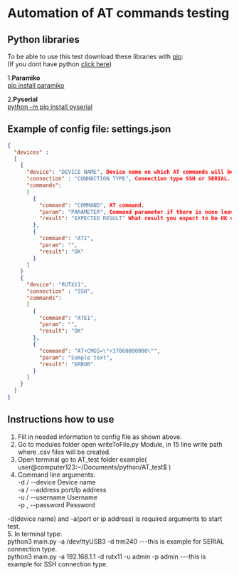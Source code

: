# Automation of AT commands testing  

## Python libraries  

To be able to use this test download these libraries with [pip](https://pip.pypa.io/en/stable/):  
(If you dont have python [click here](https://realpython.com/installing-python/))  
  
1.**Paramiko**  
[pip install paramiko](https://www.paramiko.org/installing.html)  
  
2.**Pyserial**  
[python -m pip install pyserial](https://pyserial.readthedocs.io/en/latest/pyserial.html)  

## Example of config file: settings.json

```json
{
  "devices" : 
  [
    { 
      "device": "DEVICE NAME", Device name on which AT commands will be tested.
      "connection" : "CONNECTION TYPE", Connection type SSH or SERIAL.
      "commands": 
      [
        {
          "command": "COMMAND", AT command.
          "param": "PARAMETER", Command parameter if there is none leave "".
          "result": "EXPECTED RESULT" What result you expect to be OK or ERROR.
        },
        {
          "command": "ATI",
          "param": "",
          "result": "OK"
        }
      ]
    }
    {
      "device": "RUTX11",
      "connection" : "SSH",
      "commands": 
      [
        {
          "command": "ATE1",
          "param": "",
          "result": "OK"
        },
        {
          "command": "AT+CMGS=\"+37060000000\"",
          "param": "Sample text",
          "result": "ERROR"
        }
      ]
    }
  ]
}
```

## Instructions how to use

1. Fill in needed information to config file as shown above.
2. Go to modules folder open writeToFile.py Module, in 15 line write path where .csv files will be created.
3. Open terminal go to AT_test folder example( user@computer123:~/Documents/python/AT_test$ )
4. Command line arguments:  
  -d / --device Device name  
  -a / --address port/Ip address  
  -u / --username Username  
  -p , --password Password  
  
  -d(device name) and -a(port or ip address) is required arguments to start test.  
5. In terminal type:  
  python3 main.py -a /dev/ttyUSB3 -d trm240      ---this is example for SERIAL connection type.   
  python3 main.py -a 192.168.1.1 -d rutx11 -u admin -p admin      ---this is example for SSH connection type.  
